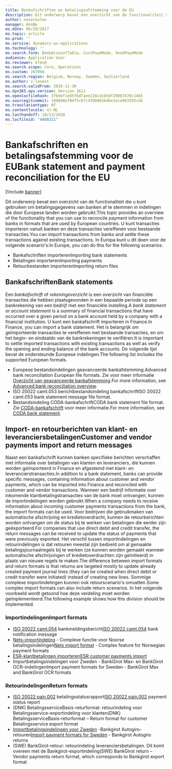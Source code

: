 ```yaml
---
title: Bankafschriften en betalingsafstemming voor de EU
description: Dit onderwerp bevat een overzicht van de functionaliteit die u kunt gebruiken om betalingsgegevens van banken af te stemmen in indelingen die door Europese landen worden gebruikt.
author: neserovleo
manager: AnnBe
ms.date: 06/20/2017
ms.topic: article
ms.prod: ''
ms.service: dynamics-ax-applications
ms.technology: ''
ms.search.form: BankAccountTable, CustPaymMode, VendPaymMode
audience: Application User
ms.reviewer: kfend
ms.search.scope: Core, Operations
ms.custom: 267994
ms.search.region: Belgium, Norway, Sweden, Switzerland
ms.author: v-lenest
ms.search.validFrom: 2016-11-30
ms.dyn365.ops.version: Version 1611
ms.openlocfilehash: 3fbdefce85fbd7aee228cdcb58f29007478c1485
ms.sourcegitcommit: 199848e78df5cb7c439b001bdbe1ece963593cdb
ms.translationtype: HT
ms.contentlocale: nl-NL
ms.lasthandoff: 10/13/2020
ms.locfileid: "4408321"
---
```

# <a name="bank-statement-and-payment-reconciliation-for-the-eu"></a><span data-ttu-id="b11e1-103">Bankafschriften en betalingsafstemming voor de EU</span><span class="sxs-lookup"><span data-stu-id="b11e1-103">Bank statement and payment reconciliation for the EU</span></span>

[!include [banner](../includes/banner.md)]

<span data-ttu-id="b11e1-104">Dit onderwerp bevat een overzicht van de functionaliteit die u kunt gebruiken om betalingsgegevens van banken af te stemmen in indelingen die door Europese landen worden gebruikt.</span><span class="sxs-lookup"><span data-stu-id="b11e1-104">This topic provides an overview of the functionality that you can use to reconcile payment information from banks in formats that are used by European countries.</span></span> <span data-ttu-id="b11e1-105">U kunt transacties importeren vanuit banken en deze transacties vereffenen voor bestaande transacties.</span><span class="sxs-lookup"><span data-stu-id="b11e1-105">You can import transactions from banks and settle these transactions against existing transactions.</span></span> <span data-ttu-id="b11e1-106">In Europa kunt u dit doen voor de volgende scenario's:</span><span class="sxs-lookup"><span data-stu-id="b11e1-106">In Europe, you can do this for the following scenarios:</span></span>

-   <span data-ttu-id="b11e1-107">Bankafschriften importeren</span><span class="sxs-lookup"><span data-stu-id="b11e1-107">Importing bank statements</span></span>
-   <span data-ttu-id="b11e1-108">Betalingen importeren</span><span class="sxs-lookup"><span data-stu-id="b11e1-108">Importing payments</span></span>
-   <span data-ttu-id="b11e1-109">Retourbestanden importeren</span><span class="sxs-lookup"><span data-stu-id="b11e1-109">Importing return files</span></span>

## <a name="bank-statements"></a><span data-ttu-id="b11e1-110">Bankafschriften</span><span class="sxs-lookup"><span data-stu-id="b11e1-110">Bank statements</span></span>
<span data-ttu-id="b11e1-111">Een *bankafschrift* of *rekeningoverzicht* is een overzicht van financiële transacties die hebben plaatsgevonden in een bepaalde periode op een bankrekening van een bedrijf met een financiële instelling.</span><span class="sxs-lookup"><span data-stu-id="b11e1-111">A *bank statement* or *account statement* is a summary of financial transactions that have occurred over a given period on a bank account held by a company with a financial institution.</span></span> <span data-ttu-id="b11e1-112">U kunt een bankafschrift importeren in Finance.</span><span class="sxs-lookup"><span data-stu-id="b11e1-112">In Finance, you can import a bank statement.</span></span> <span data-ttu-id="b11e1-113">Het is belangrijk om geïmporteerde transacties te vereffenen met bestaande transacties, en om het begin- en eindsaldo van de bankrekeningen te verifiëren.</span><span class="sxs-lookup"><span data-stu-id="b11e1-113">It is important to settle imported transactions with existing transactions as well as verify the opening and ending balance of the bank accounts.</span></span> <span data-ttu-id="b11e1-114">De volgende lijst bevat de ondersteunde Europese indelingen.</span><span class="sxs-lookup"><span data-stu-id="b11e1-114">The following list includes the supported European formats.</span></span>

-   <span data-ttu-id="b11e1-115">Europese bestandsindelingen geavanceerde bankafstemming.</span><span class="sxs-lookup"><span data-stu-id="b11e1-115">Advanced bank reconciliation European file formats.</span></span> <span data-ttu-id="b11e1-116">Zie voor meer informatie [Overzicht van geavanceerde bankafstemming](../cash-bank-management/advanced-bank-reconciliation-overview.md).</span><span class="sxs-lookup"><span data-stu-id="b11e1-116">For more information, see [Advanced bank reconciliation overview](../cash-bank-management/advanced-bank-reconciliation-overview.md).</span></span>
-   <span data-ttu-id="b11e1-117">ISO 20022 camt.053 berichtbestandsindeling bankafschrift</span><span class="sxs-lookup"><span data-stu-id="b11e1-117">ISO 20022 camt.053 bank statement message file format.</span></span>
-   <span data-ttu-id="b11e1-118">Bestandsindeling CODA-bankafschrift</span><span class="sxs-lookup"><span data-stu-id="b11e1-118">CODA bank statement file format.</span></span> <span data-ttu-id="b11e1-119">Zie [CODA-bankafschrift](emea-bel-coda-bank-statement-import.md) voor meer informatie.</span><span class="sxs-lookup"><span data-stu-id="b11e1-119">For more information, see [CODA bank statement](emea-bel-coda-bank-statement-import.md).</span></span>

## <a name="customer-and-vendor-payments-import-and-return-messages"></a><span data-ttu-id="b11e1-120">Import- en retourberichten van klant- en leveranciersbetalingen</span><span class="sxs-lookup"><span data-stu-id="b11e1-120">Customer and vendor payments import and return messages</span></span>
<span data-ttu-id="b11e1-121">Naast een bankafschrift kunnen banken specifieke berichten verschaffen met informatie over betalingen van klanten en leveranciers, die kunnen worden geïmporteerd in Finance en afgestemd met klant- en leverancierstransacties.</span><span class="sxs-lookup"><span data-stu-id="b11e1-121">In addition to a bank statement, banks can provide specific messages, containing information about customer and vendor payments, which can be imported into Finance and reconciled with customer and vendor transactions.</span></span> <span data-ttu-id="b11e1-122">Wanneer een bedrijf informatie over inkomende klantbetalingstransacties van de bank moet ontvangen, kunnen de importindelingen worden gebruikt.</span><span class="sxs-lookup"><span data-stu-id="b11e1-122">When a company needs to receive information about incoming customer payments transactions from the bank, the import formats can be used.</span></span> <span data-ttu-id="b11e1-123">Voor bedrijven die gebruikmaken van automatische afschrijving en kredietoverdracht, kunnen de retourberichten worden ontvangen om de status bij te werken van betalingen die eerder zijn geëxporteerd.</span><span class="sxs-lookup"><span data-stu-id="b11e1-123">For companies that use direct debit and credit transfer, the return messages can be received to update the status of payments that were previously exported.</span></span> <span data-ttu-id="b11e1-124">Het verschil tussen importindelingen en retourindelingen is dat retouren meestal zijn bedoeld om al gemaakte betalingsjournaalregels bij te werken (ze kunnen worden gemaakt wanneer automatische afschrijvingen of kredietoverdrachten zijn geïnitieerd) in plaats van nieuwe regels te maken.</span><span class="sxs-lookup"><span data-stu-id="b11e1-124">The difference between import formats and return formats is that returns are targeted mostly to update already created payment journal lines (they can be created when direct debit or credit transfer were initiated) instead of creating new lines.</span></span> <span data-ttu-id="b11e1-125">Sommige complexe importindelingen kunnen ook retourscenario's omvatten.</span><span class="sxs-lookup"><span data-stu-id="b11e1-125">Some complex import formats can also include return scenarios.</span></span> <span data-ttu-id="b11e1-126">In het volgende voorbeeld wordt getoond hoe deze verdeling moet worden geïmplementeerd.</span><span class="sxs-lookup"><span data-stu-id="b11e1-126">The following example shows how this division should be implemented.</span></span>

### <a name="import-formats"></a><span data-ttu-id="b11e1-127">Importindelingen</span><span class="sxs-lookup"><span data-stu-id="b11e1-127">Import formats</span></span>

-   <span data-ttu-id="b11e1-128">[ISO 20022 camt.054](emea-ISO20022-file-formats.md) bankmeldingsbericht</span><span class="sxs-lookup"><span data-stu-id="b11e1-128">[ISO 20022 camt.054](emea-ISO20022-file-formats.md) bank notification message</span></span>
-   <span data-ttu-id="b11e1-129">[Nets-importindeling](emea-nor-nets-import-format.md) - Complexe functie voor Noorse betalingsindelingen</span><span class="sxs-lookup"><span data-stu-id="b11e1-129">[Nets import format](emea-nor-nets-import-format.md) - Complex feature for Norwegian payment formats</span></span>
-   [<span data-ttu-id="b11e1-130">ESR-klantbetalingen importeren</span><span class="sxs-lookup"><span data-stu-id="b11e1-130">ESR customer payments import</span></span>](emea-che-esr-customer-payments-import.md) 
-   <span data-ttu-id="b11e1-131">Importbetalingsindelingen voor Zweden - BankGirot Max- en BankGirot OCR-indelingen</span><span class="sxs-lookup"><span data-stu-id="b11e1-131">Import payment formats for Sweden - BankGirot Max and BankGirot OCR formats</span></span>

### <a name="return-formats"></a><span data-ttu-id="b11e1-132">Retourindelingen</span><span class="sxs-lookup"><span data-stu-id="b11e1-132">Return formats</span></span>

-   <span data-ttu-id="b11e1-133">[ISO 20022 pain.002](emea-ISO20022-file-formats.md) betalingsstatusrapport</span><span class="sxs-lookup"><span data-stu-id="b11e1-133">[ISO 20022 pain.002](emea-ISO20022-file-formats.md) payment status report</span></span>
-   <span data-ttu-id="b11e1-134">(DNK) BetalingsserviceBasis-returformat: retourindeling voor Betalingsservice-exportindeling voor klanten</span><span class="sxs-lookup"><span data-stu-id="b11e1-134">(DNK) BetalingsserviceBasis-returformat – Return format for customer Betalingsservice export format</span></span>
-   <span data-ttu-id="b11e1-135">[Importbetalingsindelingen voor Zweden](emea-swe-payment-formats-import.md) -Bankgirot Autogiro-retouren</span><span class="sxs-lookup"><span data-stu-id="b11e1-135">[Import payment formats for Sweden](emea-swe-payment-formats-import.md) - Bankgirot Autogiro returns</span></span>
-   <span data-ttu-id="b11e1-136">(SWE) BankGirot-retour: retourindeling leveranciersbetalingen. Dit komt overeen met de Bankgirot-exportindeling</span><span class="sxs-lookup"><span data-stu-id="b11e1-136">(SWE) BankGirot return – Vendor payments return format, which corresponds to Bankgirot export format</span></span>


